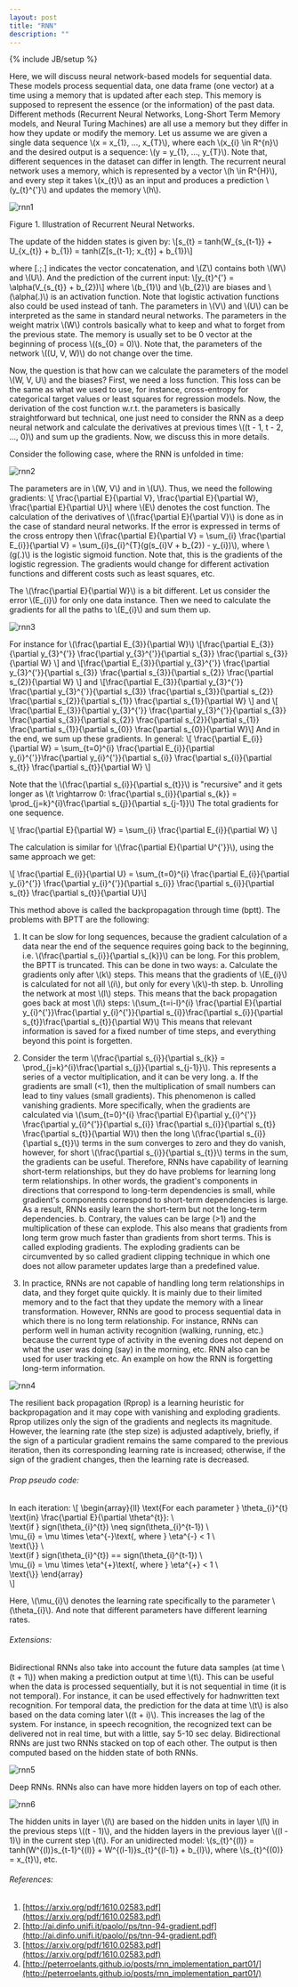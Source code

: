 ```yaml
---
layout: post
title: "RNN"
description: ""
---
```

{% include JB/setup %}

Here, we will discuss neural network-based models for sequential data. These models process sequential data, one data frame (one vector) at a time using a memory that is updated after each step. This memory is supposed to represent the essence (or the information) of the past data. Different methods (Recurrent Neural Networks, Long-Short Term Memory models, and Neural Turing Machines) are all use a memory but they differ in how they update or modify the memory.
Let us assume we are given a single data sequence \\(x = x_{1}, ..., x_{T}\\), where each \\(x_{i} \in R^{n}\\) and the desired output is a sequence: \\(y = y_{1}, ..., y_{T}\\). Note that, different sequences in the dataset can differ in length.
The recurrent neural network uses a memory, which is represented by a vector \\(h \in R^{H}\\), and every step it takes \\(x_{t}\\) as an input and produces a prediction \\(y_{t}^{'}\\) and updates the memory \\(h\\).

![rnn1](./images/rnn1.png)

Figure 1. Illustration of Recurrent Neural Networks.


The update of the hidden states is given by:
\\[s_{t} = tanh(W_{s_{t-1}} + U_{x_{t}} + b_{1}) = tanh(Z[s_{t-1}; x_{t}] + b_{1})\\]

where [.;.] indicates the vector concatenation, and \\(Z\\) contains both \\(W\\) and \\(U\\).
And the prediction of the current input:
\\[y_{t}^{'} = \alpha(V_{s_{t}} + b_{2})\\]
where \\(b_{1}\\) and \\(b_{2}\\) are biases and \\(\alpha(.)\\) is an activation function. Note that logistic activation functions also could be used instead of tanh. The parameters in \\(V\\) and \\(U\\) can be interpreted as the same in standard neural networks. The parameters in the weight matrix \\(W\\) controls basically what to keep and what to forget from the previous state. The memory is usually set to be 0 vector at the beginning of process \\((s_{0} = 0)\\). Note that, the parameters of the network \\((U, V, W)\\) do not change over the time.

Now, the question is that how can we calculate the parameters of the model \\(W, V, U\\) and the biases? First, we need a loss function. This loss can be the same as what we used to use, for instance, cross-entropy for categorical target values or least squares for regression models. Now, the derivation of the cost function w.r.t. the parameters is basically straightforward but technical, one just need to consider the RNN as a deep neural network and calculate the derivatives at previous times \\((t - 1, t - 2, ..., 0)\\) and sum up the gradients. Now, we discuss this in more details.

Consider the following case, where the RNN is unfolded in time:

![rnn2](./images/rnn2.png)

The parameters are in \\(W, V\\) and in \\(U\\). Thus, we need the following gradients:
\\[ \frac{\partial E}{\partial V}, \frac{\partial E}{\partial W}, \frac{\partial E}{\partial U}\\]
where \\(E\\) denotes the cost function. The calculation of the derivatives of \\(\frac{\partial E}{\partial V}\\) is done as in the case of standard neural networks. If the error is expressed in terms of the cross entropy then \\(\frac{\partial E}{\partial V} = \sum_{i} \frac{\partial E_{i}}{\partial V} = \sum_{i}s_{i}^{T}(g(s_{i}V + b_{2}) - y_{i})\\), where \\(g(.)\\) is the logistic sigmoid function. Note that, this is the gradients of the logistic regression. The gradients would change for different activation functions and different costs such as least squares, etc.

The \\(\frac{\partial E}{\partial W}\\) is a bit different. Let us consider the error \\(E_{i}\\) for only one data instance. Then we need to calculate the gradients for all the paths to \\(E_{i}\\) and sum them up.

![rnn3](./images/rnn3.png)

For instance for \\(\frac{\partial E_{3}}{\partial W}\\)
\\[\frac{\partial E_{3}}{\partial y_{3}^{'}} \frac{\partial y_{3}^{'}}{\partial s_{3}} \frac{\partial s_{3}}{\partial W} \\]
and
\\[\frac{\partial E_{3}}{\partial y_{3}^{'}} \frac{\partial y_{3}^{'}}{\partial s_{3}} \frac{\partial s_{3}}{\partial s_{2}} \frac{\partial s_{2}}{\partial W} \\]
and
\\[\frac{\partial E_{3}}{\partial y_{3}^{'}} \frac{\partial y_{3}^{'}}{\partial s_{3}} \frac{\partial s_{3}}{\partial s_{2}} \frac{\partial s_{2}}{\partial s_{1}} \frac{\partial s_{1}}{\partial W} \\]
and
\\[ \frac{\partial E_{3}}{\partial y_{3}^{'}} \frac{\partial y_{3}^{'}}{\partial s_{3}} \frac{\partial s_{3}}{\partial s_{2}} \frac{\partial s_{2}}{\partial s_{1}} \frac{\partial s_{1}}{\partial s_{0}} \frac{\partial s_{0}}{\partial W}\\]
And in the end, we sum up these gradients.
In general:
\\[ \frac{\partial E_{i}}{\partial W} = \sum_{t=0}^{i} \frac{\partial E_{i}}{\partial y_{i}^{'}}\frac{\partial y_{i}^{'}}{\partial s_{i}} \frac{\partial s_{i}}{\partial s_{t}} \frac{\partial s_{t}}{\partial W}      \\]

Note that the \\(\frac{\partial s_{i}}{\partial s_{t}}\\) is "recursive" and it gets longer as \\(t \rightarrow 0: \frac{\partial s_{i}}{\partial s_{k}} = \prod_{j=k}^{i}\frac{\partial s_{j}}{\partial s_{j-1}}\\)
The total gradients for one sequence.

\\[ \frac{\partial E}{\partial W} = \sum_{i} \frac{\partial E_{i}}{\partial W} \\]

The calculation is similar for \\(\frac{\partial E}{\partial U^{'}}\\), using the same approach we get:

\\[  \frac{\partial E_{i}}{\partial U} = \sum_{t=0}^{i} \frac{\partial E_{i}}{\partial y_{i}^{'}} \frac{\partial y_{i}^{'}}{\partial s_{i}} \frac{\partial s_{i}}{\partial s_{t}} \frac{\partial s_{t}}{\partial U}\\]

This method above is called the backpropagation through time (bptt).
The problems with BPTT are the following:
1. It can be slow for long sequences, because the gradient calculation of a data near the end of the sequence requires going back to the beginning, i.e. \\(\frac{\partial s_{i}}{\partial s_{k}}\\) can be long. For this problem, the BPTT is truncated. This can be done in two ways:
	a. Calculate the gradients only after \\(k\\) steps. This means that the gradients of \\(E_{i}\\) is calculated for not all \\(i\\), but only for every \\(k\\)-th step.
	b. Unrolling the network at most \\(l\\) steps. This means that the back propagation goes back at most \\(l\\) steps: \\(\sum_{t=i-l}^{i} \frac{\partial E}{\partial y_{i}^{'}}\frac{\partial y_{i}^{'}}{\partial s_{i}}\frac{\partial s_{i}}{\partial s_{t}}\frac{\partial s_{t}}{\partial W}\\)
	This means that relevant information is saved for a fixed number of time steps, and everything beyond this point is forgetten.

2. Consider the term \\(\frac{\partial s_{i}}{\partial s_{k}} = \prod_{j=k}^{i}\frac{\partial s_{j}}{\partial s_{j-1}}\\). This represents a series of a vector multiplication, and it can be very long.
	a. If the gradients are small (<1), then the multiplication of small numbers can lead to tiny values (small gradients). This phenomenon is called vanishing gradients. More specifically, when the gradients are calculated via \\(\sum_{t=0}^{i} \frac{\partial E}{\partial y_{i}^{'}} \frac{\partial y_{i}^{'}}{\partial s_{i}} \frac{\partial s_{i}}{\partial s_{t}} \frac{\partial s_{t}}{\partial W}\\) then the long \\(\frac{\partial s_{i}}{\partial s_{t}}\\) terms in the sum converges to zero and they do vanish, however, for short \\(\frac{\partial s_{i}}{\partial s_{t}}\\) terms in the sum, the gradients can be useful. Therefore, RNNs have capability of learning short-term relationships, but they do have problems for learning long term relationships. In other words, the gradient's components in directions that correspond to long-term dependencies is small, while gradient's components correspond to short-term dependencies is large. As a result, RNNs easily learn the short-term but not the long-term dependencies.
	b. Contrary, the values can be large (>1) and the multiplication of these can explode. This also means that gradients from long term grow much faster than gradients from short terms. This is called exploding gradients. The exploding gradients can be circumvented by so called gradient clipping technique in which one does not allow parameter updates large than a 
	predefined value.

3. In practice, RNNs are not capable of handling long term relationships in data, and they forget quite quickly. It is mainly due to their limited memory and to the fact that they update the memory with a linear transformation. However, RNNs are good to process sequential data in which there is no long term relationship. For instance, RNNs can perform well in human activity recognition (walking, running, etc.) because the current type of activity in the evening does not depend on what the user was doing (say) in the morning, etc. RNN also can be used for user tracking etc. An example on how the RNN is forgetting long-term information.

![rnn4](./images/rnn4.png)

The resilient back propagation (Rprop) is a learning heuristic for backpropagation and it may cope with vanishing and exploding gradients. Rprop utilizes only the sign of the gradients and neglects its magnitude. However, the learning rate (the step size) is adjusted adaptively, briefly, if the sign of a particular gradient remains the same compared to the previous iteration, then its corresponding learning rate is increased; otherwise, if the sign of the gradient changes, then the learning rate is decreased.

###### Prop pseudo code:

In each iteration:
\\[ 
    \begin{array}{ll} 
	\text{For each parameter } \theta_{i}^{t} \text{in} \frac{\partial E}{\partial \theta^{t}}: \\\
	\text{if } sign(\theta_{i}^{t}) \neq sign(\theta_{i}^{t-1}) \\\
	\mu_{i} = \mu \times \eta^{-}\text{, where } \eta^{-} < 1 \\\
	\text{\\}} \\\
	\text{if } sign(\theta_{i}^{t}) == sign(\theta_{i}^{t-1}) \\\
	\mu_{i} = \mu \times \eta^{+}\text{, where } \eta^{+} < 1 \\\
	\text{\\}}
    \end{array}       
\\]

Here, \\(\mu_{i}\\) denotes the learning rate specifically to the parameter \\(\theta_{i}\\). And note that different parameters have different learning rates.
 
###### Extensions:

Bidirectional RNNs also take into account the future data samples (at time \\(t + 1\\)) when making a prediction output at time \\(t\\). This can be useful when the data is processed sequentially, but it is not sequential in time (it is not temporal). For instance, it can be used effectively for hadnwritten text recognition. For temporal data, the prediction for the data at time \\(t\\) is also based on the data coming later \\((t + i)\\). This increases the lag of the system. For instance, in speech recognition, the recognized text can be delivered not in real time, but with a little, say 5-10 sec delay.
Bidirectional RNNs are just two RNNs stacked on top of each other. The output is then computed based on the hidden state of both RNNs.

![rnn5](./images/rnn5.png)

Deep RNNs.  RNNs also can have more hidden layers on top of each other. 

![rnn6](./images/rnn6.png)

The hidden units in layer \\(l\\) are based on the hidden units in layer \\(l\\) in the previous steps \\((t - 1)\\), and the hidden layers in the previous layer \\((l - 1)\\) in the current step \\(t\\).
For an unidirected model:
\\(s_{t}^{(l)} = tanh(W^{(l)}s_{t-1}^{(l)} + W^{(l-1)}s_{t}^{(l-1)} + b_{l}\\), where \\(s_{t}^{(0)} = x_{t}\\), etc.

###### References:
1. [https://arxiv.org/pdf/1610.02583.pdf](https://arxiv.org/pdf/1610.02583.pdf)
2. [http://ai.dinfo.unifi.it/paolo//ps/tnn-94-gradient.pdf](http://ai.dinfo.unifi.it/paolo//ps/tnn-94-gradient.pdf)
3. [https://arxiv.org/pdf/1610.02583.pdf](https://arxiv.org/pdf/1610.02583.pdf)
4. [http://peterroelants.github.io/posts/rnn_implementation_part01/](http://peterroelants.github.io/posts/rnn_implementation_part01/)